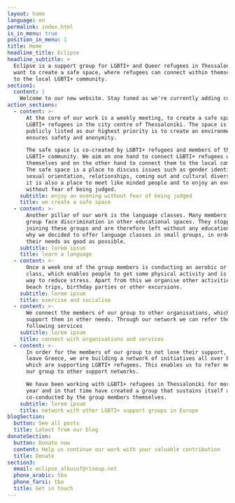 ```yaml
---
layout: home
language: en
permalink: index.html
is_in_menu: true
position_in_menu: 1
title: Home
headline_title: Eclipse
headline_subtitle: >
  Eclipse is a support group for LGBTI+ and Queer refugees in Thessaloniki. We
  want to create a safe space, where refugees can connect within themselves and
  to the local LGBTI+ community.
section1:
  content: |
    Welcome to our new website. Stay tuned as we're currently adding content.
action_sections:
  - content: >-
      At the core of our work is a weekly meeting, to create a safe space for
      LGBTI+ refugees in the city centre of Thessaloniki. The space is not
      publicly listed as our highest priority is to create an environment that
      ensures safety and anonymity.

      The safe space is co-created by LGBTI+ refugees and members of the local
      LGBTI+ community. We aim on one hand to connect LGBTI+ refugees within
      themselves and on the other hand to connect them to the local community.
      The safe space is a place to discuss issues such as gender identity,
      sexual orientation, relationships, coming out and cultural diversity but
      it is also a place to meet like minded people and to enjoy an evening
      without fear of being judged.
    subtitle: enjoy an evening without fear of being judged
    title: we create a safe space
  - content: >-
      Another pillar of our work is the language classes. Many members of the
      group face discrimination in other educational spaces. They stopped
      joining these groups and are therefore left without any education. This is
      why we decided to offer language classes in small groups, in order to meet
      their needs as good as possible.
    subtitle: lorem ipsum
    title: learn a language
  - content: >-
      Once a week one of the group members is conducting an aerobic or dance
      class, which enables people to get some physical activity and is a good
      way to reduce stress. Apart from this we organise other activities like
      beach trips, birthday parties or other excursions.
    subtitle: lorem ipsum
    title: exercise and socialise
  - content: >-
      We connect the members of our group to other organisations, which can
      support them in other needs. Through our network we can refer them to the
      following services
    subtitle: lorem ipsum
    title: connect with organisations and services
  - content: >-
      In order for the members of our group to not lose their support, when they
      leave Greece, we are building a network of initiatives all over Europe,
      which are supporting LGBTI+ refugees. This enables us to refer members of
      our group to other support networks.

      We have been working with LGBTI+ refugees in Thessaloniki for more than a
      year and in that time have created a group that sustains itself and is
      co-conducted by the group members themselves.
    subtitle: lorem ipsum
    title: network with other LGBTI+ support groups in Europe
blogSection:
  button: See all posts
  title: Latest from our blog
donateSection:
  button: Donate now
  content: Help us continue our work with your valuable contribution
  title: Donate
section3:
  email: eclipse_alkusuf@riseup.net
  phone_arabic: tba
  phone_farsi: tba
  title: Get in touch
---
```


